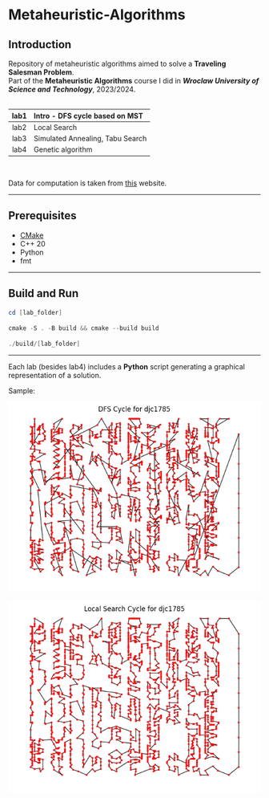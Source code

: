 # Metaheuristic-Algorithms
## Introduction ##
Repository of metaheuristic algorithms aimed to solve a **Traveling Salesman Problem**. <br>
Part of the **Metaheuristic Algorithms** course I did in ***Wroclaw University of Science and Technology***, 2023/2024. <br><br>

| lab1 | Intro - DFS cycle based on MST |
|:----:|:-----|
| lab2 | Local Search  | 
| lab3 | Simulated Annealing, Tabu Search |
| lab4 | Genetic algorithm |

<br>

Data for computation is taken from  [this](https://www.math.uwaterloo.ca/tsp/vlsi/index.html) website.

---

## Prerequisites ##

- [CMake](https://cmake.org/)
- C++ 20
- Python
- fmt

----

## Build and Run ##

```Powershell
cd [lab_folder]
```


```Powershell
cmake -S . -B build && cmake --build build
```

```Powershell
./build/[lab_folder]
```

---

Each lab (besides lab4) includes a  **Python** script generating a graphical representation of a solution.


Sample:
<div align="center">
  <img src="DFS_cycle_plot_djc1785.png" alt="image">
  <br><br>
  <img src="Local_Search_cycle_plot_djc1785.png" alt="image">
</div>
